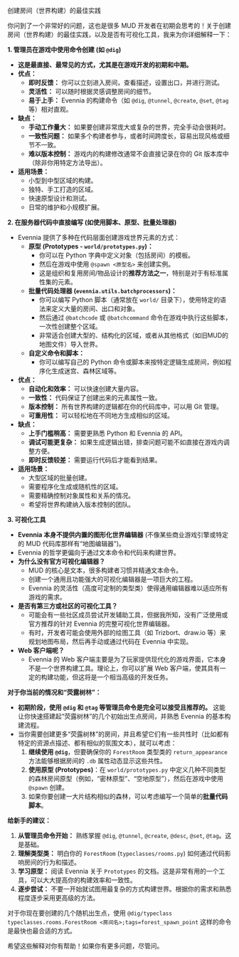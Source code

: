 创建房间（世界构建）的最佳实践


你问到了一个非常好的问题，这也是很多 MUD 开发者在初期会思考的！关于创建房间（世界构建）的最佳实践，以及是否有可视化工具，我来为你详细解释一下：

**1. 管理员在游戏中使用命令创建 (如 `@dig`)**

*   **这是最直接、最常见的方式，尤其是在游戏开发的初期和中期。**
*   **优点：**
    *   **即时反馈：** 你可以立刻进入房间，查看描述，设置出口，并进行测试。
    *   **灵活性：** 可以随时根据灵感调整房间的细节。
    *   **易于上手：** Evennia 的构建命令（如 `@dig`, `@tunnel`, `@create`, `@set`, `@tag` 等）相对直观。
*   **缺点：**
    *   **手动工作量大：** 如果要创建非常庞大或复杂的世界，完全手动会很耗时。
    *   **一致性问题：** 如果多个构建者参与，或者时间跨度长，容易出现风格或细节不一致。
    *   **难以版本控制：** 游戏内的构建修改通常不会直接记录在你的 Git 版本库中（除非你用特定方法导出）。
*   **适用场景：**
    *   小型到中型区域的构建。
    *   独特、手工打造的区域。
    *   快速原型设计和测试。
    *   日常的维护和小规模扩展。

**2. 在服务器代码中直接编写 (如使用脚本、原型、批量处理器)**

*   Evennia 提供了多种在代码层面创建游戏世界元素的方式：
    *   **原型 (Prototypes - `world/prototypes.py`)：**
        *   你可以在 Python 字典中定义对象（包括房间）的模板。
        *   然后在游戏中使用 `@spawn <原型名>` 来创建实例。
        *   这是组织和复用房间/物品设计的**推荐方法之一**，特别是对于有标准属性集的元素。
    *   **批量代码处理器 (`evennia.utils.batchprocessors`)：**
        *   你可以编写 Python 脚本（通常放在 `world/` 目录下），使用特定的语法来定义大量的房间、出口和对象。
        *   然后通过 `@batchcode` 或 `@batchcommand` 命令在游戏中执行这些脚本，一次性创建整个区域。
        *   非常适合创建大型的、结构化的区域，或者从其他格式（如旧MUD的地图文件）导入世界。
    *   **自定义命令和脚本：**
        *   你可以编写自己的 Python 命令或脚本来按特定逻辑生成房间，例如程序化生成迷宫、森林区域等。
*   **优点：**
    *   **自动化和效率：** 可以快速创建大量内容。
    *   **一致性：** 代码保证了创建出来的元素属性一致。
    *   **版本控制：** 所有世界构建的逻辑都在你的代码库中，可以用 Git 管理。
    *   **可重用性：** 可以轻松地在不同地方生成相似的区域。
*   **缺点：**
    *   **上手门槛稍高：** 需要更熟悉 Python 和 Evennia 的 API。
    *   **调试可能更复杂：** 如果生成逻辑出错，排查问题可能不如直接在游戏内调整方便。
    *   **即时反馈较差：** 需要运行代码后才能看到结果。
*   **适用场景：**
    *   大型区域的批量创建。
    *   需要程序化生成或随机性的区域。
    *   需要精确控制对象属性和关系的情况。
    *   希望将世界构建纳入版本控制的团队。

**3. 可视化工具**

*   **Evennia 本身不提供内置的图形化世界编辑器** (不像某些商业游戏引擎或特定的 MUD 代码库那样有“地图编辑器”)。
*   Evennia 的哲学更偏向于通过文本命令和代码来构建世界。
*   **为什么没有官方可视化编辑器？**
    *   MUD 的核心是文本，很多构建者习惯并精通文本命令。
    *   创建一个通用且功能强大的可视化编辑器是一项巨大的工程。
    *   Evennia 的灵活性（高度可定制的类型类）使得通用编辑器难以适应所有游戏的需求。
*   **是否有第三方或社区的可视化工具？**
    *   可能会有一些社区成员尝试开发辅助工具，但据我所知，没有广泛使用或官方推荐的针对 Evennia 的完整可视化世界编辑器。
    *   有时，开发者可能会使用外部的绘图工具（如 Trizbort、draw.io 等）来规划地图布局，然后再手动或通过代码在 Evennia 中实现。
*   **Web 客户端呢？**
    *   Evennia 的 Web 客户端主要是为了玩家提供现代化的游戏界面，它本身不是一个世界构建工具。理论上，你可以扩展 Web 客户端，使其具有一定的构建功能，但这将是一个相当高级的开发任务。

**对于你当前的情况和“荧露树林”：**

*   **初期阶段，使用 `@dig` 和 `@tag` 等管理员命令是完全可以接受且推荐的。** 这能让你快速搭建起“荧露树林”的几个初始出生点房间，并熟悉 Evennia 的基本构建流程。
*   当你需要创建更多“荧露树林”的房间，并且希望它们有一些共性时（比如都有特定的资源点描述、都有相似的氛围文本），就可以考虑：
    1.  **继续使用 `@dig`**，但要确保你的 `ForestRoom` 类型类的 `return_appearance` 方法能够根据房间的 `.db` 属性动态显示这些共性。
    2.  **使用原型 (Prototypes)**：在 `world/prototypes.py` 中定义几种不同类型的森林房间原型（例如，“密林原型”、“空地原型”），然后在游戏中使用 `@spawn` 创建。
    3.  如果你要创建一大片结构相似的森林，可以考虑编写一个简单的**批量代码脚本**。

**给新手的建议：**

1.  **从管理员命令开始：** 熟练掌握 `@dig`, `@tunnel`, `@create`, `@desc`, `@set`, `@tag`。这是基础。
2.  **理解类型类：** 明白你的 `ForestRoom` (`typeclasses/rooms.py`) 如何通过代码影响房间的行为和描述。
3.  **学习原型：** 阅读 Evennia 关于 `Prototypes` 的文档。这是非常有用的一个工具，可以大大提高你的构建效率和一致性。
4.  **逐步尝试：** 不要一开始就试图用最复杂的方式构建世界。根据你的需求和熟悉程度逐步采用更高级的方法。

对于你现在要创建的几个随机出生点，使用 `@dig/typeclass typeclasses.rooms.ForestRoom <房间名>;tags=forest_spawn_point` 这样的命令是最快也最合适的方式。

希望这些解释对你有帮助！如果你有更多问题，尽管问。
